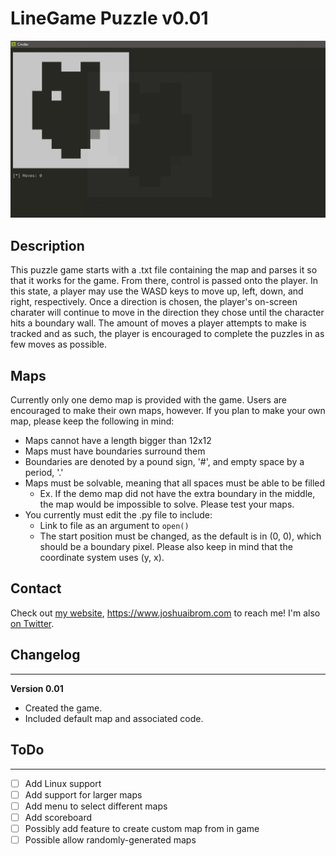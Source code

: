 # LineGame Puzzle v0.01

![Demo of the game.](media/game_demo.gif "Game Demo")

## Description
This puzzle game starts with a .txt file containing the map and parses it so
that it works for the game. From there, control is passed onto the player. In
this state, a player may use the WASD keys to move up, left, down, and right,
respectively. Once a direction is chosen, the player's on-screen charater will
continue to move in the direction they chose until the character hits a
boundary wall. The amount of moves a player attempts to make is tracked and as
such, the player is encouraged to complete the puzzles in as few moves as
possible.

## Maps
Currently only one demo map is provided with the game. Users are encouraged to
make their own maps, however. If you plan to make your own map, please keep the
following in mind:
* Maps cannot have a length bigger than 12x12
* Maps must have boundaries surround them
* Boundaries are denoted by a pound sign, '#', and empty space by a period, '.'
* Maps must be solvable, meaning that all spaces must be able to be filled
  * Ex. If the demo map did not have the extra boundary in the middle, the map
    would be impossible to solve. Please test your maps.
* You currently must edit the .py file to include:
  * Link to file as an argument to `open()`
  * The start position must be changed, as the default is in (0, 0), which
    should be a boundary pixel. Please also keep in mind that the coordinate
    system uses (y, x).

## Contact
Check out [my website](https://www.joshuaibrom.com),
<https://www.joshuaibrom.com> to reach me! I'm also
[on Twitter](https://twitter.com/FizzedMr).

## Changelog
---
**Version 0.01**

* Created the game.
* Included default map and associated code.

## ToDo
---
- [ ] Add Linux support
- [ ] Add support for larger maps
- [ ] Add menu to select different maps
- [ ] Add scoreboard
- [ ] Possibly add feature to create custom map from in game
- [ ] Possible allow randomly-generated maps